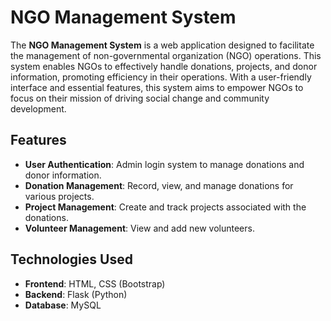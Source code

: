 # NGO Management System

The **NGO Management System** is a web application designed to facilitate the management of non-governmental organization (NGO) operations. This system enables NGOs to effectively handle donations, projects, and donor information, promoting efficiency in their operations. With a user-friendly interface and essential features, this system aims to empower NGOs to focus on their mission of driving social change and community development.

## Features

- **User Authentication**: Admin login system to manage donations and donor information.
- **Donation Management**: Record, view, and manage donations for various projects.
- **Project Management**: Create and track projects associated with the donations.
- **Volunteer Management**: View and add new volunteers.

## Technologies Used

- **Frontend**: HTML, CSS (Bootstrap)
- **Backend**: Flask (Python)
- **Database**: MySQL
